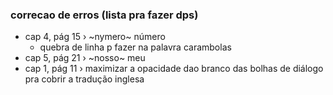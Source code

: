 ### correcao de erros (lista pra fazer dps)
- cap 4, pág 15 › ~nymero~ número
  - quebra de linha p fazer na palavra carambolas
- cap 5, pág 21 › ~nosso~ meu
- cap 1, pág 11 › maximizar a opacidade dao branco das bolhas de diálogo pra cobrir a tradução inglesa
